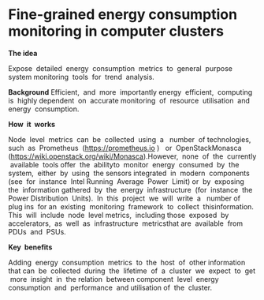 # Fine-grained energy consumption monitoring in computer clusters

**The idea**

Expose​ ​ detailed​ ​ energy​ ​ consumption​ ​ metrics​ ​ to​ ​ general​ ​ purpose​ ​ system monitoring​ ​ tools​ ​ for​ ​ trend​ ​ analysis.

**Background**
Efficient,​ ​ and​ ​ more​ ​ importantly​ ​ energy​ ​ efficient,​ ​ computing​ ​ is​ ​ highly dependent​ ​ on​ ​ accurate​ ​ monitoring​ ​ of​ ​ resource​ ​ utilisation​ ​ and​ ​ energy​ ​ consumption. 

**How​ ​ it​ ​ works**

Node​ ​ level​ ​ metrics​ ​ can​ ​ be​ ​ collected​ ​ using​ ​ a ​ ​ number​ ​ of​ ​ technologies, such​ ​ as​ ​ Prometheus​ ​ (https://prometheus.io​ ) ​ ​ or​ ​ OpenStack​ ​ Monasca (https://wiki.openstack.org/wiki/Monasca).​ ​ However,​ ​ none​ ​ of​ ​ the​ ​ currently​ ​ available​ ​ tools offer​ ​ the​ ​ ability​ ​ to​ ​ monitor​ ​ energy​ ​ consumed​ ​ by​ ​ the​ ​ system,​ ​ either​ ​ by​ ​ using​ ​ the​ ​ sensors integrated​ ​ in​ ​ modern​ ​ components​ ​ (see​ ​ for​ ​ instance​ ​ Intel​ ​ Running​ ​ Average​ ​ Power​ ​ Limit) or​ ​ by​ ​ exposing​ ​ the​ ​ information​ ​ gathered​ ​ by​ ​ the​ ​ energy​ ​ infrastructure​ ​ (for​ ​ instance​ ​ the Power​ ​ Distribution​ ​ Units).​ ​ In​ ​ this​ ​ project​ ​ we​ ​ will​ ​ write​ ​ a ​ ​ number​ ​ of​ ​ plug ins​ ​ for an​ ​ existing​ ​ monitoring​ ​ framework​ ​ to​ ​ collect​ ​ this​ ​ information.​ ​ This​ ​ will​ ​ include​ ​ node​ ​ level metrics,​ ​ including​ ​ those​ ​ exposed​ ​ by​ ​ accelerators,​ ​ as​ ​ well​ ​ as​ ​ infrastructure​ ​ metrics​ ​ that are​ ​ available​ ​ from​ ​ PDUs​ ​ and​ ​ PSUs.

**Key​ ​ benefits**

Adding​ ​ energy​ ​ consumption​ ​ metrics​ ​ to​ ​ the​ ​ host​ ​ of​ ​ other​ ​ information​ ​ that can​ ​ be​ ​ collected​ ​ during​ ​ the​ ​ lifetime​ ​ of​ ​ a ​ ​ cluster​ ​ we​ ​ expect​ ​ to​ ​ get​ ​ more​ ​ insight​ ​ in​ ​ the relation​ ​ between​ ​ component​ ​ level​ ​ energy​ ​ consumption​ ​ and​ ​ performance​ ​ and​ ​ utilisation of​ ​ the​ ​ cluster.

